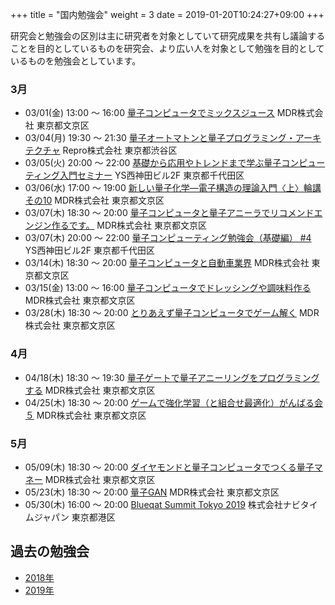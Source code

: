 +++
title = "国内勉強会"
weight = 3
date = 2019-01-20T10:24:27+09:00
+++

研究会と勉強会の区別は主に研究者を対象としていて研究成果を共有し議論することを目的としているものを研究会、より広い人を対象として勉強を目的としているものを勉強会としています。


### 3月

- 03/01(金) 13:00 〜 16:00 [量子コンピュータでミックスジュース](https://qnn.connpass.com/event/117736)
  MDR株式会社 東京都文京区
- 03/04(月) 19:30 〜 21:30 [量子オートマトンと量子プログラミング・アーキテクチャ](https://openql.connpass.com/event/117674/)
  Repro株式会社 東京都渋谷区
- 03/05(火) 20:00 〜 22:00 [基礎から応用やトレンドまで学ぶ量子コンピューティング入門セミナー](https://liberal-arts-for-tech.connpass.com/event/120222/)
  YS西神田ビル2F 東京都千代田区
- 03/06(水) 17:00 〜 19:00 [新しい量子化学―電子構造の理論入門〈上〉輪講その10](https://qnn.connpass.com/event/121619/)
  MDR株式会社 東京都文京区
- 03/07(木) 18:30 〜 20:00 [量子コンピュータと量子アニーラでリコメンドエンジン作るです。](https://qnn.connpass.com/event/112585/)
  MDR株式会社 東京都文京区
- 03/07(木) 20:00 〜 22:00 [量子コンピューティング勉強会（基礎編） #4](https://liberal-arts-for-tech.connpass.com/event/121770/)
  YS西神田ビル2F 東京都千代田区
- 03/14(木) 18:30 〜 20:00 [量子コンピュータと自動車業界](https://qnn.connpass.com/event/112586/)
  MDR株式会社 東京都文京区
- 03/15(金) 13:00 〜 16:00 [量子コンピュータでドレッシングや調味料作る](https://qnn.connpass.com/event/117738)
  MDR株式会社 東京都文京区
- 03/28(木) 18:30 〜 20:00 [とりあえず量子コンピュータでゲーム解く](https://qnn.connpass.com/event/112588/)
  MDR株式会社 東京都文京区

### 4月

- 04/18(木) 18:30 〜 19:30 [量子ゲートで量子アニーリングをプログラミングする](https://qnn.connpass.com/event/117446/)
  MDR株式会社 東京都文京区
- 04/25(木) 18:30 〜 20:00 [ゲームで強化学習（と組合せ最適化）がんばる会５](https://qnn.connpass.com/event/117477)
  MDR株式会社 東京都文京区

### 5月

- 05/09(木) 18:30 〜 20:00 [ダイヤモンドと量子コンピュータでつくる量子マネー](https://qnn.connpass.com/event/117712)
  MDR株式会社 東京都文京区
- 05/23(木) 18:30 〜 20:00 [量子GAN](https://qnn.connpass.com/event/119063/)
  MDR株式会社 東京都文京区
- 05/30(木) 16:00 〜 20:00 [Blueqat Summit Tokyo 2019](https://qnn.connpass.com/event/121940/)
  株式会社ナビタイムジャパン 東京都港区

## 過去の勉強会

- [2018年](2018/)
- [2019年](2019/)


